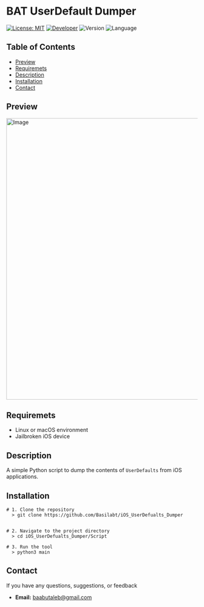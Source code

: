 

# BAT UserDefault Dumper

[![License: MIT](https://img.shields.io/badge/License-MIT-yellow.svg)](https://github.com/Basilabt/iOS_UserDefualts_Dumper/blob/main/LICENSE)
[![Developer](https://img.shields.io/badge/Developer-Basilabt-crimson)](https://github.com/Basilabt)
![Version](https://img.shields.io/badge/version-1.0-brightgreen)
![Language](https://img.shields.io/badge/language-Python-blue)


## Table of Contents

- [Preview](#preview)
- [Requiremets](#requiremets)
- [Description](#description)
- [Installation](#installation)
- [Contact](#contact)

## Preview
<img width="1566" height="741" alt="Image" src="https://github.com/user-attachments/assets/88d215df-c6e6-4975-bb32-5ae3c29ab712" />

## Requiremets
- Linux or macOS environment
- Jailbroken iOS device

## Description
A simple Python script to dump the contents of `UserDefaults` from iOS applications.

## Installation


```
# 1. Clone the repository
  > git clone https://github.com/Basilabt/iOS_UserDefualts_Dumper


# 2. Navigate to the project directory
  > cd iOS_UserDefualts_Dumper/Script

# 3. Run the tool
  > python3 main

```

## Contact
If you have any questions, suggestions, or feedback

- **Email:** [baabutaleb@gmail.com](mailto:baabutaleb@gmail.com)
